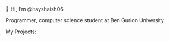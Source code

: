 👋 Hi, I’m @itayshaish06

Programmer, computer science student at Ben Gurion University

My Projects:
<!---
itayshaish06/itayshaish06 is a ✨ special ✨ repository because its `README.md` (this file) appears on your GitHub profile.
You can click the Preview link to take a look at your changes.
--->
